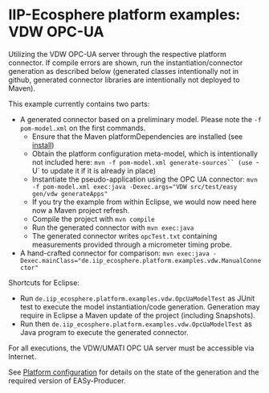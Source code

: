 # IIP-Ecosphere platform examples: VDW OPC-UA

Utilizing the VDW OPC-UA server through the respective platform connector. If compile errors are shown, run the instantiation/connector generation as described below (generated classes intentionally not in github, generated connector libraries are intentionally not deployed to Maven).

This example currently contains two parts:

* A generated connector based on a preliminary model.  Please note the `-f pom-model.xml` on the first commands.
    * Ensure that the Maven platformDependencies are installed (see [install](https://github.com/iip-ecosphere/platform/tree/main/platform/tools/Install))
    * Obtain the platform configuration meta-model, which is intentionally not included here: `mvn -f pom-model.xml generate-sources`` (use `-U` to update it if it is already in place) 
    * Instantiate the pseudo-application using the OPC UA connector: `mvn -f pom-model.xml exec:java -Dexec.args="VDW src/test/easy gen/vdw generateApps"`
    * If you try the example from within Eclipse, we would now need here now a Maven project refresh.
    * Compile the project with `mvn compile`
    * Run the generated connector with `mvn exec:java`
    * The generated connector writes `opcTest.txt` containing measurements provided through a micrometer timing probe.
* A hand-crafted connector for comparison: `mvn exec:java -Dexec.mainClass="de.iip_ecosphere.platform.examples.vdw.ManualConnector"` 

Shortcuts for Eclipse: 
  * Run `de.iip_ecosphere.platform.examples.vdw.OpcUaModelTest` as JUnit test to execute the model instantiation/code generation. Generation may require in Eclipse a Maven update of the project (including Snapshots). 
  * Run then `de.iip_ecosphere.platform.examples.vdw.OpcUaModelTest` 
  as Java program to execute the generated connector.

For all executions, the VDW/UMATI OPC UA server must be accessible via Internet. 

See [Platform configuration](https://github.com/iip-ecosphere/platform/tree/main/platform/configuration/configuration) for details on the state of the generation and the required version of EASy-Producer.

